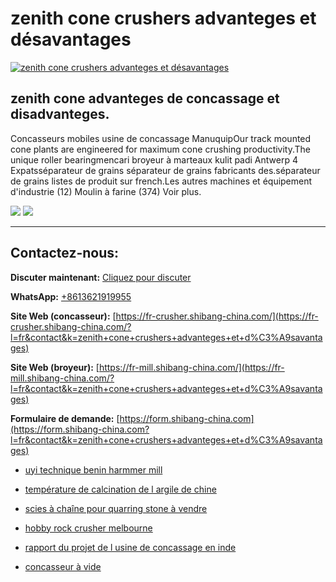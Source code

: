 # zenith cone crushers advanteges et désavantages

<a href="https://swt.shibang-china.com/?l=fr&img&k=zenith+cone+crushers+advanteges+et+d%C3%A9savantages" target="_blank">![zenith cone crushers advanteges et désavantages](http://static.shibang-china.com/all-800x300/1244.jpg)</a>

## zenith cone advanteges de concassage et disadvanteges.
Concasseurs mobiles usine de concassage ManuquipOur track mounted cone plants are engineered for maximum cone crushing productivity.The unique roller bearingmencari broyeur à marteaux kulit padi Antwerp 4 Expatsséparateur de grains séparateur de grains fabricants des.séparateur de grains listes de produit sur french.Les autres machines et équipement d'industrie (12) Moulin à farine (374) Voir plus.


<a href="https://whatsapp.shibangsoft.com/WhatsApp.php" target="_blank" title="WhatsApp">![](http://static.shibang-china.com/icon/whatsapp.png)</a> <a href="https://swt.shibang-china.com/?l=fr&icon&k=zenith+cone+crushers+advanteges+et+d%C3%A9savantages" target="_blank">![](http://static.shibang-china.com/icon/chat-fr.png)</a>

---
## Contactez-nous:

**Discuter maintenant:** [Cliquez pour discuter](https://swt.shibang-china.com?l=fr&contact&k=zenith+cone+crushers+advanteges+et+d%C3%A9savantages)

**WhatsApp:**  [+8613621919955](https://whatsapp.shibangsoft.com/WhatsApp.php)

**Site Web (concasseur):** [https://fr-crusher.shibang-china.com/](https://fr-crusher.shibang-china.com/?l=fr&contact&k=zenith+cone+crushers+advanteges+et+d%C3%A9savantages)

**Site Web (broyeur):** [https://fr-mill.shibang-china.com/](https://fr-mill.shibang-china.com/?l=fr&contact&k=zenith+cone+crushers+advanteges+et+d%C3%A9savantages)

**Formulaire de demande:** [https://form.shibang-china.com](https://form.shibang-china.com?l=fr&contact&k=zenith+cone+crushers+advanteges+et+d%C3%A9savantages)

* [uyi technique benin harmmer mill](../6/uyi%20technique%20benin%20harmmer%20mill.md)

* [température de calcination de l argile de chine](../6/temp%C3%A9rature%20de%20calcination%20de%20l%20argile%20de%20chine.md)

* [scies à chaîne pour quarring stone à vendre](../10/scies%20%C3%A0%20cha%C3%AEne%20pour%20quarring%20stone%20%C3%A0%20vendre.md)

* [hobby rock crusher melbourne](../4/hobby%20rock%20crusher%20melbourne.md)

* [rapport du projet de l usine de concassage en inde](../7/rapport%20du%20projet%20de%20l%20usine%20de%20concassage%20en%20inde.md)

* [concasseur à vide](../8/concasseur%20%C3%A0%20vide.md)